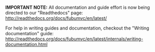 **IMPORTANT NOTE:** All documentation and guide effort is now being directed to our "Readthedocs" page: http://readthedocs.org/docs/fubumvc/en/latest/

For help in writing guides and documentation, checkout the "Writing documentation" guide: http://readthedocs.org/docs/fubumvc/en/latest/internals/writing-documentation.html